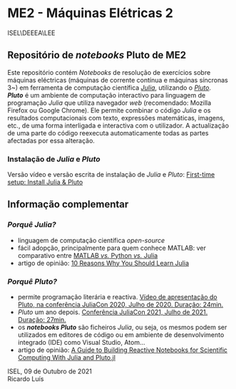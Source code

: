 # ME2 - Máquinas Elétricas 2
ISEL\DEEEA\LEE


 ## Repositório de *notebooks* Pluto de ME2

Este repositório contém *Notebooks* de resolução de exercícios sobre máquinas eléctricas (máquinas de corrente contínua e máquinas síncronas 3~) em ferramenta de computação científica [*Julia*](https://julialang.org/), utilizando o [*Pluto*](https://github.com/fonsp/Pluto.jl).  
**_Pluto_** é um ambiente de computação interactivo para linguagem de programação _Julia_ que utiliza navegador *web* (recomendado: Mozilla Firefox ou Google Chrome). Ele permite combinar o código _Julia_ e os resultados computacionais com texto, expressões matemáticas, imagens, etc., de uma forma interligada e interactiva com o utilizador. A actualização de uma parte do código reexecuta automaticamente todas as partes afectadas por essa alteração.  

### Instalação de _Julia_ e _Pluto_
Versão vídeo e versão escrita de instalação de _Julia_ e _Pluto_: [First-time setup: Install Julia & Pluto](https://computationalthinking.mit.edu/Spring21/installation/)


## Informação complementar 
### _Porquê Julia?_  
- linguagem de computação científica _open-source_ 
- fácil adopção, principalmente para quem conhece MATLAB: ver comparativo entre [MATLAB _vs._ Python _vs._ Julia](https://cheatsheets.quantecon.org/)
- artigo de opinião: [10 Reasons Why You Should Learn Julia](https://blog.goodaudience.com/10-reasons-why-you-should-learn-julia-d786ac29c6ca)

### _Porquê Pluto?_  
- permite programação literária e reactiva. [Vídeo de apresentação do Pluto, na conferência JuliaCon 2020, Julho de 2020. Duração: 24min.](https://youtu.be/IAF8DjrQSSk)
- *Pluto* um ano depois. [Conferência JuliaCon 2021, Julho de 2021. Duração: 27min.](https://youtu.be/HiI4jgDyDhY)
- os **_notebooks Pluto_** são ficheiros *Julia*, ou seja, os mesmos podem ser utilizados em editores de código ou em ambiente de desenvolvimento integrado (IDE) como Visual Studio, Atom... 
- artigo de opinião: [A Guide to Building Reactive Notebooks for Scientific Computing With Julia and Pluto.jl](https://medium.com/swlh/a-guide-to-building-reactive-notebooks-for-scientific-computing-with-julia-and-pluto-jl-1a2c0c455d51)


ISEL, 09 de Outubro de 2021  
Ricardo Luís
